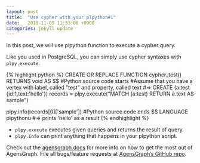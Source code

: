 ```yaml
---
layout: post
title:  "Use cypher with your plpython#1"
date:   2018-11-09 11:33:00 +0900
categories: jekyll update
---
```

In this post, we will use plpython function to execute a cypher query.

Like you used in PostgreSQL, you can simply use cypher syntaxes with `plpy.execute`.

{% highlight python %}
CREATE OR REPLACE FUNCTION cypher_test()
RETURNS void
AS $$
#Python source code starts
#Assume that you have a vertex with label, called "test" and property, called text
#=> CREATE (a:test {id:1,text:'hello'})
records = plpy.execute("MATCH (a:test) RETURN a.text AS sample")

plpy.info(records[0]['sample'])
#Python source code ends
$$ LANGUAGE plpythonu
#=> prints 'hello' as a result 
{% endhighlight %}

- `plpy.execute` executes given queries and returns the result of query.
- `plpy.info` can print anything that happens in your plpython script.

Check out the [agensgraph docs][agensgraph-docs] for more info on how to get the most out of AgensGraph. File all bugs/feature requests at [AgensGraph’s GitHub repo][agensgraph-github]. 

[agensgraph-docs]: https://bitnine.net/documentation
[agensgraph-github]:   https://github.com/bitnine-oss/agensgraph
